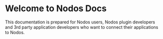 # Welcome to Nodos Docs

This documentation is prepared for Nodos users, Nodos plugin developers and 3rd party application developers who want to connect their applications to Nodos.
